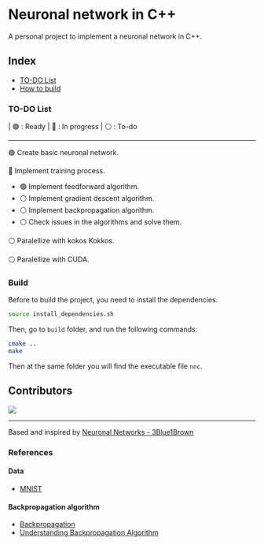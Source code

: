 
# Neuronal network in C++

A personal project to implement a neuronal network in C++.

## Index

- [TO-DO List](#to-do-list)
- [How to build](#build)

### TO-DO List

| 🟢 : Ready | 🔵 : In progress | ⚪️ : To-do

---

🟢 Create basic neuronal network.

🔵 Implement training process.

- 🟢 Implement feedforward algorithm.
- ⚪️ Implement gradient descent algorithm.
- ⚪️ Implement backpropagation algorithm.
- ⚪️ Check issues in the algorithms and solve them.

⚪️ Paralellize with kokos Kokkos.

⚪️ Paralellize with CUDA.

### Build

Before to build the project, you need to install the dependencies.

```bash
source install_dependencies.sh
```

Then, go to `build` folder, and run the following commands:

```bash
cmake ..
make
```

Then at the same folder you will find the executable file `nnc`.

## Contributors
<a href="https://github.com/uwo-o/Neuronal-Network-C/graphs/contributors">
<img src="https://contrib.rocks/image?repo=uwo-o/Neuronal-Network-C" />
</a>

---
Based and inspired by [Neuronal Networks - 3Blue1Brown](https://www.youtube.com/watch?v=aircAruvnKk&list=PLZHQObOWTQDNU6R1_67000Dx_ZCJB-3pi&ab_channel=3Blue1Brown)

### References
#### Data
- [MNIST](https://git-disl.github.io/GTDLBench/datasets/mnist_datasets/)

#### Backpropagation algorithm
- [Backpropagation](https://en.wikipedia.org/wiki/Backpropagation)
- [Understanding Backpropagation Algorithm](https://towardsdatascience.com/understanding-backpropagation-algorithm-7bb3aa2f95fd)
